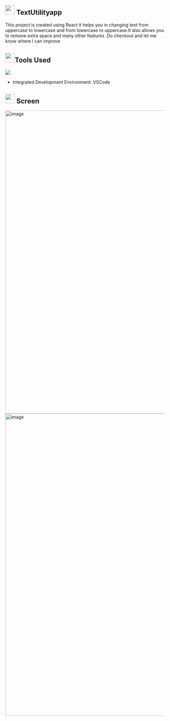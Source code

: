 ## <img src="https://encrypted-tbn0.gstatic.com/images?q=tbn:ANd9GcSUcwopd79d3nGgo8QE4rFl34IuY_ryWMsEaQ&usqp=CAU" height="30" width="30"> **TextUtilityapp**

This project is created using React it helps you in changing text from uppercase to lowercase and from lowercase to uppercase.It also allows you to remove extra space and many other features .Do checkout and let me know where I can improve

## <img src="https://t3.ftcdn.net/jpg/04/30/10/54/240_F_430105480_inOPxqQLjYVEnHZhPM78j7zaIFbP0d8Z.jpg" height="30" width="30">Tools Used

<img src="https://encrypted-tbn0.gstatic.com/images?q=tbn:ANd9GcRSSd8AQ3OepyBbxjDzafk_2nIv7TZzXze32g&usqp=CAU">
<ul><li>Integrated Development Environment: VSCode</li></ul>


## <img src="https://encrypted-tbn0.gstatic.com/images?q=tbn:ANd9GcRsyk8PjAEb5XWL6uWTJMuBQzaEltFArhYhHg&usqp=CAU" height="30" width="30"> **Screen**

<img width="954" alt="image" src="https://user-images.githubusercontent.com/52633654/195985896-4dace8e8-30ab-4089-9320-70fadc99eb0e.png">


<img width="951" alt="image" src="https://user-images.githubusercontent.com/52633654/195985911-e8e6f89f-da8e-4d46-a101-41386afa9800.png">



